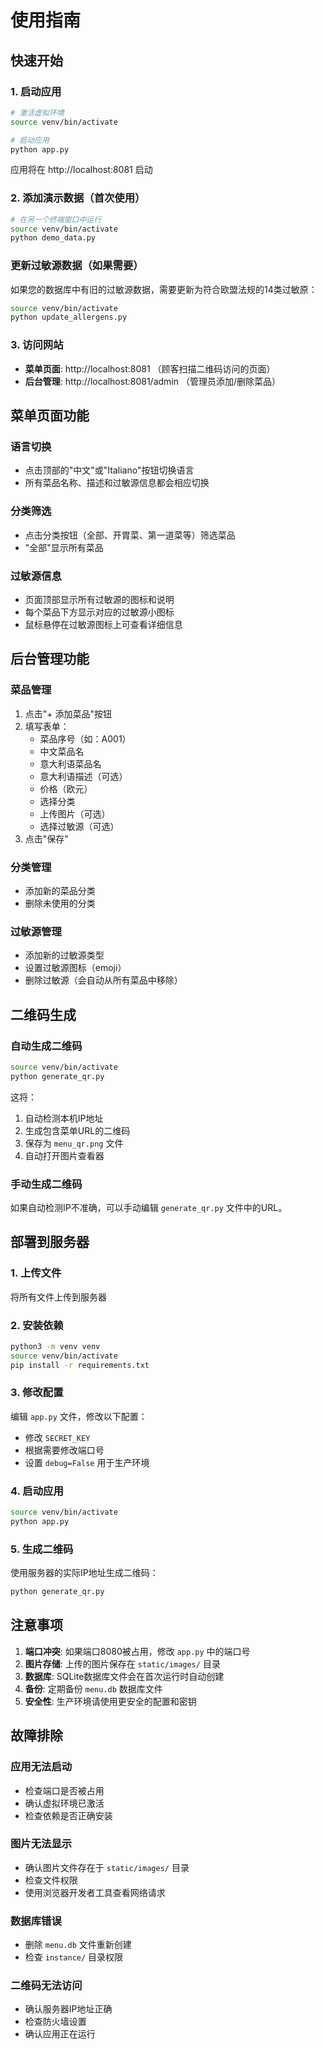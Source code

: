 # 使用指南

## 快速开始

### 1. 启动应用
```bash
# 激活虚拟环境
source venv/bin/activate

# 启动应用
python app.py
```

应用将在 http://localhost:8081 启动

### 2. 添加演示数据（首次使用）
```bash
# 在另一个终端窗口中运行
source venv/bin/activate
python demo_data.py
```

### 更新过敏源数据（如果需要）
如果您的数据库中有旧的过敏源数据，需要更新为符合欧盟法规的14类过敏原：
```bash
source venv/bin/activate
python update_allergens.py
```

### 3. 访问网站
- **菜单页面**: http://localhost:8081 （顾客扫描二维码访问的页面）
- **后台管理**: http://localhost:8081/admin （管理员添加/删除菜品）

## 菜单页面功能

### 语言切换
- 点击顶部的"中文"或"Italiano"按钮切换语言
- 所有菜品名称、描述和过敏源信息都会相应切换

### 分类筛选
- 点击分类按钮（全部、开胃菜、第一道菜等）筛选菜品
- "全部"显示所有菜品

### 过敏源信息
- 页面顶部显示所有过敏源的图标和说明
- 每个菜品下方显示对应的过敏源小图标
- 鼠标悬停在过敏源图标上可查看详细信息

## 后台管理功能

### 菜品管理
1. 点击"+ 添加菜品"按钮
2. 填写表单：
   - 菜品序号（如：A001）
   - 中文菜品名
   - 意大利语菜品名
   - 意大利语描述（可选）
   - 价格（欧元）
   - 选择分类
   - 上传图片（可选）
   - 选择过敏源（可选）
3. 点击"保存"

### 分类管理
- 添加新的菜品分类
- 删除未使用的分类

### 过敏源管理
- 添加新的过敏源类型
- 设置过敏源图标（emoji）
- 删除过敏源（会自动从所有菜品中移除）

## 二维码生成

### 自动生成二维码
```bash
source venv/bin/activate
python generate_qr.py
```

这将：
1. 自动检测本机IP地址
2. 生成包含菜单URL的二维码
3. 保存为 `menu_qr.png` 文件
4. 自动打开图片查看器

### 手动生成二维码
如果自动检测IP不准确，可以手动编辑 `generate_qr.py` 文件中的URL。

## 部署到服务器

### 1. 上传文件
将所有文件上传到服务器

### 2. 安装依赖
```bash
python3 -m venv venv
source venv/bin/activate
pip install -r requirements.txt
```

### 3. 修改配置
编辑 `app.py` 文件，修改以下配置：
- 修改 `SECRET_KEY`
- 根据需要修改端口号
- 设置 `debug=False` 用于生产环境

### 4. 启动应用
```bash
source venv/bin/activate
python app.py
```

### 5. 生成二维码
使用服务器的实际IP地址生成二维码：
```bash
python generate_qr.py
```

## 注意事项

1. **端口冲突**: 如果端口8080被占用，修改 `app.py` 中的端口号
2. **图片存储**: 上传的图片保存在 `static/images/` 目录
3. **数据库**: SQLite数据库文件会在首次运行时自动创建
4. **备份**: 定期备份 `menu.db` 数据库文件
5. **安全性**: 生产环境请使用更安全的配置和密钥

## 故障排除

### 应用无法启动
- 检查端口是否被占用
- 确认虚拟环境已激活
- 检查依赖是否正确安装

### 图片无法显示
- 确认图片文件存在于 `static/images/` 目录
- 检查文件权限
- 使用浏览器开发者工具查看网络请求

### 数据库错误
- 删除 `menu.db` 文件重新创建
- 检查 `instance/` 目录权限

### 二维码无法访问
- 确认服务器IP地址正确
- 检查防火墙设置
- 确认应用正在运行